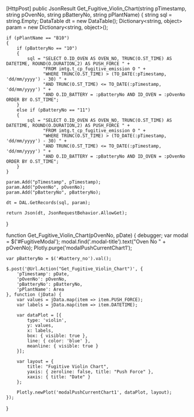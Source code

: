 [HttpPost]
public JsonResult Get_Fugitive_Violin_Chart(string pTimestamp, string pOvenNo, string pBatteryNo, string pPlantName)
{
    string sql = string.Empty;
    DataTable dt = new DataTable();
    Dictionary<string, object> param = new Dictionary<string, object>();

    if (pPlantName == "B10")
    {
        if (pBatteryNo == "10")
        {
            sql = "SELECT O.ID_OVEN AS OVEN_NO, TRUNC(O.ST_TIME) AS DATETIME, ROUND(O.DURATION,2) AS PUSH_FORCE " +
                  "FROM imtg.t_cp_fugitive_emission O " +
                  "WHERE TRUNC(O.ST_TIME) > (TO_DATE(:pTimestamp, 'dd/mm/yyyy') - 30) " +
                  "AND TRUNC(O.ST_TIME) <= TO_DATE(:pTimestamp, 'dd/mm/yyyy') " +
                  "AND O.ID_BATTERY = :pBatteryNo AND ID_OVEN = :pOvenNo ORDER BY O.ST_TIME";
        }
        else if (pBatteryNo == "11")
        {
            sql = "SELECT O.ID_OVEN AS OVEN_NO, TRUNC(O.ST_TIME) AS DATETIME, ROUND(O.DURATION,2) AS PUSH_FORCE " +
                  "FROM imtg.t_cp_fugitive_emission O " +
                  "WHERE TRUNC(O.ST_TIME) > (TO_DATE(:pTimestamp, 'dd/mm/yyyy') - 30) " +
                  "AND TRUNC(O.ST_TIME) <= TO_DATE(:pTimestamp, 'dd/mm/yyyy') " +
                  "AND O.ID_BATTERY = :pBatteryNo AND ID_OVEN = :pOvenNo ORDER BY O.ST_TIME";
        }
    }

    param.Add("pTimestamp", pTimestamp);
    param.Add("pOvenNo", pOvenNo);
    param.Add("pBatteryNo", pBatteryNo);

    dt = DAL.GetRecords(sql, param);

    return Json(dt, JsonRequestBehavior.AllowGet);
}



function Get_Fugitive_Violin_Chart(pOvenNo, pDate) {
    debugger;
    var modal = $('#FugitiveModal');
    modal.find('.modal-title').text("Oven No " + pOvenNo);
    Plotly.purge('modalPushCurrentChart1');

    var pBatteryNo = $('#battery_no').val();

    $.post('@Url.Action("Get_Fugitive_Violin_Chart")', {
        'pTimestamp': pDate,
        'pOvenNo': pOvenNo,
        'pBatteryNo': pBatteryNo,
        'pPlantName': Area
    }, function (jData) {
        var values = jData.map(item => item.PUSH_FORCE);
        var labels = jData.map(item => item.DATETIME);

        var dataPlot = [{
            type: 'violin',
            y: values,
            x: labels,
            box: { visible: true },
            line: { color: 'blue' },
            meanline: { visible: true }
        }];

        var layout = {
            title: "Fugitive Violin Chart",
            yaxis: { zeroline: false, title: "Push Force" },
            xaxis: { title: "Date" }
        };

        Plotly.newPlot('modalPushCurrentChart1', dataPlot, layout);
    });
}